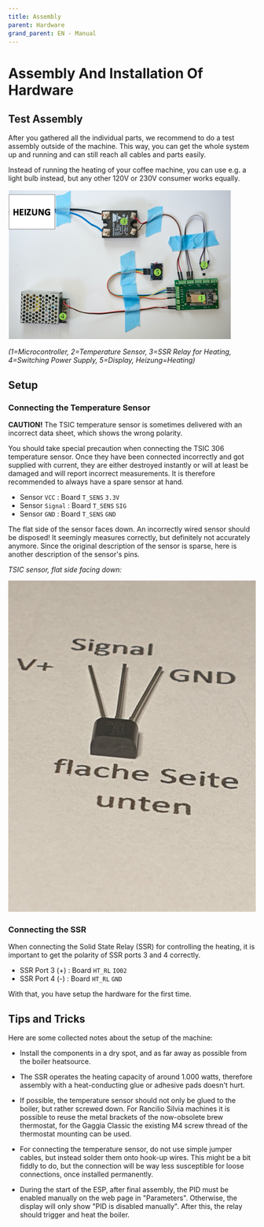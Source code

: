 ```yaml
---
title: Assembly
parent: Hardware
grand_parent: EN - Manual
---
```


# Assembly And Installation Of Hardware

## Test Assembly

After you gathered all the individual parts, we recommend to do a test assembly outside of the machine. This way, you can get the whole system up and running and can still reach all cables and parts easily.

Instead of running the heating of your coffee machine, you can use e.g. a light bulb instead, but any other 120V or 230V consumer works equally.

![Test Setup](/img/hardware/hardware/trockenaufbau.png)

_(1=Microcontroller, 2=Temperature Sensor, 3=SSR Relay for Heating, 4=Switching Power Supply, 5=Display, Heizung=Heating)_

## Setup

### Connecting the Temperature Sensor

**CAUTION!** The TSIC temperature sensor is sometimes delivered with an incorrect data sheet, which shows the wrong polarity.

You should take special precaution when connecting the TSIC 306 temperature sensor. Once they have been connected incorrectly and got supplied with current, they are either destroyed instantly or will at least be damaged and will report incorrect measurements. It is therefore recommended to always have a spare sensor at hand.

- Sensor `VCC` : Board `T_SENS` `3.3V`
- Sensor `Signal` : Board `T_SENS` `SIG`
- Sensor `GND` : Board `T_SENS` `GND`

The flat side of the sensor faces down. An incorrectly wired sensor should be disposed! It seemingly measures correctly, but definitely not accurately anymore.
Since the original description of the sensor is sparse, here is another description of the sensor's pins.

_TSIC sensor, flat side facing down:_

![TSIC Sensor](/img/hardware/hardware/20200503_223844-scaled.jpg)

### Connecting the SSR

When connecting the Solid State Relay (SSR) for controlling the heating, it is important to get the polarity of SSR ports 3 and 4 correctly.

- SSR Port 3 (+) : Board `HT_RL` `IO02`
- SSR Port 4 (-) : Board `HT_RL` `GND`

With that, you have setup the hardware for the first time.

## Tips and Tricks

Here are some collected notes about the setup of the machine:

- Install the components in a dry spot, and as far away as possible from the boiler heatsource.

- The SSR operates the heating capacity of around 1.000 watts, therefore assembly with a heat-conducting glue or adhesive pads doesn't hurt.

- If possible, the temperature sensor should not only be glued to the boiler, but rather screwed down. For Rancilio Silvia machines it is possible to reuse the metal brackets of the now-obsolete brew thermostat, for the Gaggia Classic the existing M4 screw thread of the thermostat mounting can be used.

- For connecting the temperature sensor, do not use simple jumper cables, but instead solder them onto hook-up wires. This might be a bit fiddly to do, but the connection will be way less susceptible for loose connections, once installed permanently.

- During the start of the ESP, after final assembly, the PID must be enabled manually on the web page in "Parameters". Otherwise, the display will only show "PID is disabled manually". After this, the relay should trigger and heat the boiler.
